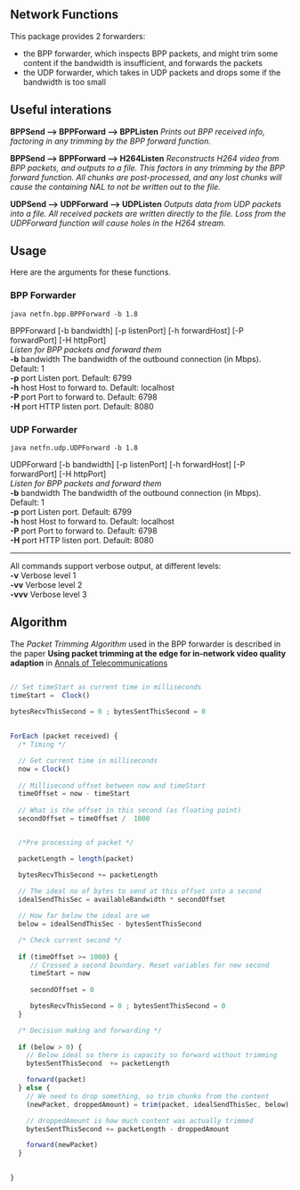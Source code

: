 ## Network Functions

This package provides 2 forwarders:

- the BPP forwarder, which inspects BPP packets, and might trim some content if the bandwidth is insufficient, and forwards the packets
- the UDP forwarder, which takes in UDP packets and drops some if the bandwidth is too small

## Useful interations


**BPPSend  -->  BPPForward --> BPPListen**   _Prints out BPP received info, factoring in any trimming by the BPP forward function._

**BPPSend  -->  BPPForward -->  H264Listen**  _Reconstructs H264 video from BPP packets,
and outputs to a file. This factors in any trimming by the BPP forward function. All chunks are post-processed, and any lost
chunks will cause the containing NAL to not be written out to the file._ 

**UDPSend  -->  UDPForward -->  UDPListen**   _Outputs data from UDP packets into a
file. All received packets are written directly to the file. Loss from the UDPForward function will
cause holes in the H264 stream._


## Usage

Here are the arguments for these functions.

### BPP Forwarder


`java netfn.bpp.BPPForward -b 1.8`

BPPForward [-b bandwidth] [-p listenPort] [-h forwardHost] [-P forwardPort] [-H httpPort]  
_Listen for BPP packets and forward them_  
**-b** bandwidth The bandwidth of the outbound connection (in Mbps). Default: 1  
**-p** port Listen port.  Default: 6799  
**-h** host Host to forward to.  Default: localhost  
**-P** port Port to forward to.  Default: 6798  
**-H** port HTTP listen port.  Default: 8080  





### UDP Forwarder


`java netfn.udp.UDPForward -b 1.8`

UDPForward [-b bandwidth] [-p listenPort] [-h forwardHost] [-P forwardPort] [-H httpPort]  
_Listen for BPP packets and forward them_  
**-b** bandwidth The bandwidth of the outbound connection (in Mbps). Default: 1  
**-p** port Listen port.  Default: 6799  
**-h** host Host to forward to.  Default: localhost  
**-P** port Port to forward to.  Default: 6798  
**-H** port HTTP listen port.  Default: 8080  



---

All commands support verbose output, at different levels:  
**-v** Verbose level 1  
**-vv** Verbose level 2  
**-vvv** Verbose level 3  

## Algorithm

The *Packet Trimming Algorithm* used in the BPP forwarder is described in the paper 
**Using packet trimming at the edge for in-network video quality
adaption** in
[Annals of Telecommunications](https://link.springer.com/article/10.1007/s12243-023-00981-8)


```js

// Set timeStart as current time in milliseconds
timeStart =  Clock() 
 
bytesRecvThisSecond = 0 ; bytesSentThisSecond = 0 
  

ForEach (packet received) {
  /* Timing */

  // Get current time in milliseconds
  now = Clock() 
  
  // Millisecond offset between now and timeStart 
  timeOffset = now - timeStart 
  
  // What is the offset in this second (as floating point)
  secondOffset = timeOffset /  1000 


  /*Pre processing of packet */

  packetLength = length(packet)

  bytesRecvThisSecond += packetLength
  
  // The ideal no of bytes to send at this offset into a second 
  idealSendThisSec = availableBandwidth * secondOffset

  // How far below the ideal are we
  below = idealSendThisSec - bytesSentThisSecond

  /* Check current second */
  
  if (timeOffset >= 1000) {
     // Crossed a second boundary. Reset variables for new second
     timeStart = now
     
     secondOffset = 0

     bytesRecvThisSecond = 0 ; bytesSentThisSecond = 0
  }

  /* Decision making and forwarding */
  
  if (below > 0) {
    // Below ideal so there is capacity so forward without trimming
    bytesSentThisSecond  += packetLength

    forward(packet)
  } else {
    // We need to drop something, so trim chunks from the content
    (newPacket, droppedAmount) = trim(packet, idealSendThisSec, below)

    // droppedAmount is how much content was actually trimmed
    bytesSentThisSecond += packetLength - droppedAmount

    forward(newPacket)
  }

  
}


```
